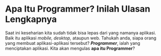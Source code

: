 <html>
<meta charset="UTF-8"/>
<title>Programmer</title>
<body class="fulltext">
<div>
<h1>Apa Itu Programmer? Inilah Ulasan Lengkapnya</h1>
<p>Saat ini keseharian kita sudah tidak bisa lepas dari yang namanya aplikasi. Baik itu aplikasi <i>mobile, desktop,</i> ataupun web. Tahukah anda, siapa orang yang membuat aplikasi-aplikasi tersebut? <i><b>Programmer</i></b>, ialah yang menciptakan aplikasi. Kita akan mengulas <b>apa itu Programmer</b>?</p>

</html>
